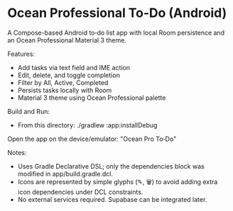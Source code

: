 # Ocean Professional To‑Do (Android)

A Compose-based Android to‑do list app with local Room persistence and an Ocean Professional Material 3 theme.

Features:
- Add tasks via text field and IME action
- Edit, delete, and toggle completion
- Filter by All, Active, Completed
- Persists tasks locally with Room
- Material 3 theme using Ocean Professional palette

Build and Run:
- From this directory:
  ./gradlew :app:installDebug

Open the app on the device/emulator: "Ocean Pro To‑Do"

Notes:
- Uses Gradle Declarative DSL; only the dependencies block was modified in app/build.gradle.dcl.
- Icons are represented by simple glyphs (✎, 🗑) to avoid adding extra icon dependencies under DCL constraints.
- No external services required. Supabase can be integrated later.
